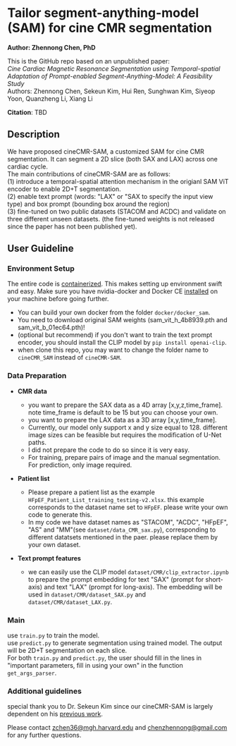 # Tailor segment-anything-model (SAM) for cine CMR segmentation
**Author: Zhennong Chen, PhD**<br />

This is the GitHub repo based on an unpublished paper: <br />
*Cine Cardiac Magnetic Resonance Segmentation using Temporal-spatial Adaptation of Prompt-enabled Segment-Anything-Model: A Feasibility Study*<br />
Authors: Zhennong Chen, Sekeun Kim, Hui Ren, Sunghwan Kim, Siyeop Yoon, Quanzheng Li, Xiang Li<br />

**Citation**: TBD

## Description
We have proposed cineCMR-SAM, a customized SAM for cine CMR segmentation. It can segment a 2D slice (both SAX and LAX) across one cardiac cycle.<br />
The main contributions of cineCMR-SAM are as follows:<br />
(1) introduce a temporal-spatial attention mechanism in the origianl SAM ViT encoder to enable 2D+T segmentation.<br />
(2) enable text prompt (words: "LAX" or "SAX to specify the input view type) and box prompt (bounding box around the region)<br />
(3) fine-tuned on two public datasets (STACOM and ACDC) and validate on three different unseen datasets. (the fine-tuned weights is not released since the paper has not been published yet).<br />


## User Guideline
### Environment Setup
The entire code is [containerized](https://www.docker.com/resources/what-container). This makes setting up environment swift and easy. Make sure you have nvidia-docker and Docker CE [installed](https://docs.nvidia.com/datacenter/cloud-native/container-toolkit/install-guide.html#docker) on your machine before going further. <br />
- You can build your own docker from the folder ```docker/docker_sam```. <br />
- You need to download original SAM weights (sam_vit_h_4b8939.pth and sam_vit_b_01ec64.pth)!<br />
- (optional but recommend) if you don't want to train the text prompt encoder, you should install the CLIP model by ```pip install openai-clip```.<br />
- when clone this repo, you may want to change the folder name to ```cineCMR_SAM``` instead of ```cineCMR-SAM```.

### Data Preparation
- **CMR data**<br />
    - you want to prepare the SAX data as a 4D array [x,y,z,time_frame]. note time_frame is default to be 15 but you can choose your own.<br />
    - you want to prepare the LAX data as a 3D array [x,y,time_frame].<br />
    - Currently, our model only support x and y size equal to 128. different image sizes can be feasible but requires the modification of U-Net paths.<br />
    - I did not prepare the code to do so since it is very easy.<br />
    - For training, prepare pairs of image and the manual segmentation. For prediction, only image required. <br />

- **Patient list** <br />
    - Please prepare a patient list as the example ```HFpEF_Patient_List_training_testing-v2.xlsx```. this example corresponds to the dataset name set to ```HFpEF```. please write your own code to generate this.<br />
    - In my code we have dataset names as "STACOM", "ACDC", "HFpEF", "AS" and "MM"(see ```dataset/data_CMR_sax.py```), corresponding to different datatsets mentioned in the paer. please replace them by your own dataset.<br />

- **Text prompt features** <br />
    - we can easily use the CLIP model ```dataset/CMR/clip_extractor.ipynb``` to prepare the prompt embedding for text "SAX" (prompt for short-axis) and text "LAX" (prompt for long-axis). The embedding will be used in ```dataset/CMR/dataset_SAX.py``` and ```dataset/CMR/dataset_LAX.py```.

### Main
use ```train.py``` to train the model.  <br /> 
use ```predict.py``` to generate segmentation using trained model. The output will be 2D+T segmentation on each slice. <br /> 
For both ```train.py``` and ```predict.py```, the user should fill in the lines in "important parameters, fill in using your own" in the function ```get_args_parser```.<br /> 

### Additional guidelines 
special thank you to Dr. Sekeun Kim since our cineCMR-SAM is largely dependent on his [previous work](https://github.com/kimsekeun/MediViSTA-SAM).

Please contact zchen36@mgh.harvard.edu and chenzhennong@gmail.com for any further questions.



